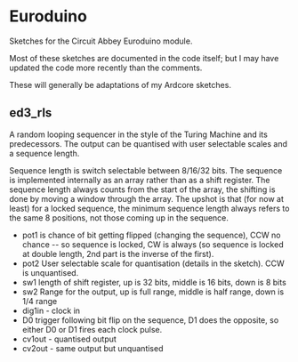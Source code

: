 # Euroduino

Sketches for the Circuit Abbey Euroduino module. 

Most of these sketches are documented in the code itself; but I may have
updated the code more recently than the comments.

These will generally be adaptations of my Ardcore sketches.


## ed3_rls
A random looping sequencer in the style of the Turing Machine and its
predecessors. The output can be quantised with user selectable scales 
and a sequence length.

Sequence length is switch selectable between 8/16/32 bits.
The sequence is implemented internally as an array rather than as a shift
register. The sequence length always counts from the start of the array, the
shifting is done by moving a window through the array. The upshot is that (for
now at least) for a locked sequence, the minimum sequence length always refers to the same
8 positions, not those coming up in the sequence.

* pot1 is chance of bit getting flipped (changing the sequence), CCW no chance -- so
sequence is locked, CW is always (so sequence is locked at double length,
2nd part is the inverse of the first).
* pot2 User selectable scale for quantisation (details in the sketch). CCW is
unquantised.
* sw1 length of shift register, up is 32 bits, middle is 16 bits, down is
8 bits
* sw2 Range for the output, up is full range, middle is half range, down is 1/4
range 
* dig1in - clock in
* D0 trigger following bit flip on the sequence, D1 does the opposite, so either D0 or D1 fires each clock pulse.
* cv1out - quantised output
* cv2out - same output but unquantised





